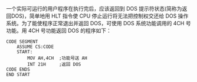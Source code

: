 一个实际可运行的用户程序在执行完后，应该返回到 DOS 提示符状态(简称为返回DOS)，简单地用 HLT 指令使 CPU 停止运行将无法把控制权交还给 DOS 操作系统。为了能使程序正常退出并返回 DOS，可使用 DOS 系统功能调用的 4CH 号功能。用 4CH 号功能返回 DOS 的程序如下：

```assembly
CODE SEGMENT
    ASSUME CS:CODE
    START:
        MOV AH,4CH  ;功能号送 AH
        INT 21H		;返回 DOS
CODE ENDS
END START
```

